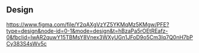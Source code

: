 ## Design

https://www.figma.com/file/Y2qAXgVzYZ5YKMqMz5KMgw/PFE?type=design&node-id=0-1&mode=design&t=hBzaPa5rOEtREafz-0&fbclid=IwAR2quwY15TBMsY8Vnex3WXyUGn1JFoD9o5Cm3Iq7Q0nH7bPCy383S4sWv5c
